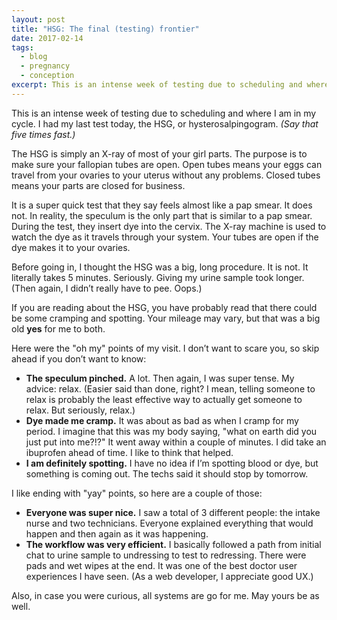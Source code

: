 ```yaml
---
layout: post
title: "HSG: The final (testing) frontier"
date: 2017-02-14
tags:
  - blog
  - pregnancy
  - conception
excerpt: This is an intense week of testing due to scheduling and where I am in my cycle.
---
```


This is an intense week of testing due to scheduling and where I am in my cycle. I had my last test today, the HSG, or hysterosalpingogram. _(Say that five times fast.)_

The HSG is simply an X-ray of most of your girl parts. The purpose is to make sure your fallopian tubes are open. Open tubes means your eggs can travel from your ovaries to your uterus without any problems. Closed tubes means your parts are closed for business.

It is a super quick test that they say feels almost like a pap smear. It does not. In reality, the speculum is the only part that is similar to a pap smear. During the test, they insert dye into the cervix. The X-ray machine is used to watch the dye as it travels through your system. Your tubes are open if the dye makes it to your ovaries.

Before going in, I thought the HSG was a big, long procedure. It is not. It literally takes 5 minutes. Seriously. Giving my urine sample took longer. (Then again, I didn’t really have to pee. Oops.)

If you are reading about the HSG, you have probably read that there could be some cramping and spotting. Your mileage may vary, but that was a big old  **yes** for me to both.

Here were the "oh my" points of my visit. I don’t want to scare you, so skip ahead if you don’t want to know:

* **The speculum pinched.** A lot. Then again, I was super tense. My advice: relax. (Easier said than done, right? I mean, telling someone to relax is probably the least effective way to actually get someone to relax. But seriously, relax.)
* **Dye made me cramp.** It was about as bad as when I cramp for my period. I imagine that this was my body saying, "what on earth did you just put into me?!?" It went away within a couple of minutes. I did take an ibuprofen ahead of time. I like to think that helped.
* **I am definitely spotting.** I have no idea if I’m spotting blood or dye, but something is coming out. The techs said it should stop by tomorrow.

I like ending with "yay" points, so here are a couple of those:

* **Everyone was super nice.** I saw a total of 3 different people: the intake nurse and two technicians. Everyone explained everything that would happen and then again as it was happening.
* **The workflow was very efficient.** I basically followed a path from initial chat to urine sample to undressing to test to redressing. There were pads and wet wipes at the end. It was one of the best doctor user experiences I have seen. (As a web developer, I appreciate good UX.)

Also, in case you were curious, all systems are go for me. May yours be as well.
